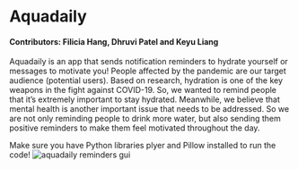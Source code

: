 
# Aquadaily
#### Contributors: Filicia Hang, Dhruvi Patel and Keyu Liang
Aquadaily is an app that sends notification reminders to hydrate yourself or messages to motivate you! People affected by the pandemic are our target audience (potential users). Based on research, hydration is one of the key weapons in the fight against COVID-19. So, we wanted to remind people that it’s extremely important to stay hydrated. Meanwhile, we believe that mental health is another important issue that needs to be addressed. So we are not only reminding people to drink more water, but also sending them positive reminders to make them feel motivated throughout the day.

Make sure you have Python libraries plyer and Pillow installed to run the code!
![aquadaily reminders gui](https://user-images.githubusercontent.com/86217495/151274129-8fd3e18c-5bf8-44e3-9195-178df2bbad79.png)
